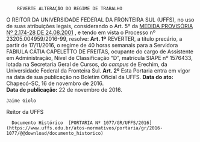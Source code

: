         REVERTE ALTERAÇÃO DO REGIME DE TRABALHO  

 O REITOR DA UNIVERSIDADE FEDERAL DA FRONTEIRA SUL (UFFS), no uso de suas atribuições legais, considerando o Art. 5º da [MEDIDA PROVISÓRIA Nº 2.174-28 DE 24.08.2001](http://www.planalto.gov.br/ccivil_03/mpv/2174-28.htmimpressao.htm)  , e tendo em vista o Processo nº 23205.004959/2016-99, resolve:   **Art. 1º** REVERTER, a título precário, a partir de 17/11/2016, o regime de 40 horas semanais para a Servidora FABIULA CÁTIA CAPELETTO DE FREITAS, ocupante do cargo de Assistente em Administração, Nível de Classificação “D”, matrícula SIAPE nº 1576433, lotada na Secretaria Geral de Cursos, do *campus* de Erechim, da Universidade Federal da Fronteira Sul.   **Art. 2º** Esta Portaria entra em vigor na data de sua publicação no Boletim Oficial da UFFS.      **Data do ato:** Chapecó-SC, 16 de novembro de 2016.   
 **Data de publicação:**  22 de novembro de 2016. 

    Jaime Giolo   
 Reitor da UFFS 

      Documento Histórico  [PORTARIA Nº 1077/GR/UFFS/2016](https://www.uffs.edu.br/atos-normativos/portaria/gr/2016-1077/@@download/documento_historico)     
      